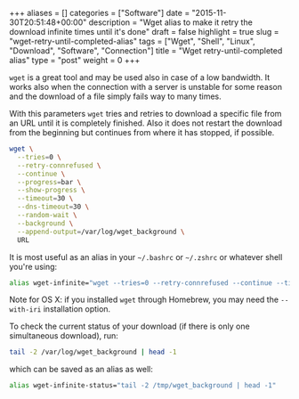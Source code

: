 +++
aliases      = []
categories   = ["Software"]
date         = "2015-11-30T20:51:48+00:00"
description  = "Wget alias to make it retry the download infinite times until it's done"
draft        = false
highlight    = true
slug         = "wget-retry-until-completed-alias"
tags         = ["Wget", "Shell", "Linux", "Download", "Software", "Connection"]
title        = "Wget retry-until-completed alias"
type         = "post"
weight       = 0
+++


`wget` is a great tool and may be used also in case of a low bandwidth. It works
also when the connection with a server is unstable for some reason and the
download of a file simply fails way to many times.

With this parameters `wget` tries and retries to download a specific file from
an URL until it is completely finished. Also it does not restart the download
from the beginning but continues from where it has stopped, if possible.

```bash
wget \
  --tries=0 \
  --retry-connrefused \
  --continue \
  --progress=bar \
  --show-progress \
  --timeout=30 \
  --dns-timeout=30 \
  --random-wait \
  --background \
  --append-output=/var/log/wget_background \
  URL
```

It is most useful as an alias in your `~/.bashrc` or `~/.zshrc` or whatever
shell you're using:

```bash
alias wget-infinite="wget --tries=0 --retry-connrefused --continue --timeout=30 --random-wait --background --append-output=/tmp/wget_background"
```

Note for OS X: if you installed `wget` through Homebrew, you may need the
`--with-iri` installation option.

To check the current status of your download (if there is only one simultaneous
download), run:

```bash
tail -2 /var/log/wget_background | head -1
```

which can be saved as an alias as well:

```bash
alias wget-infinite-status="tail -2 /tmp/wget_background | head -1"
```

